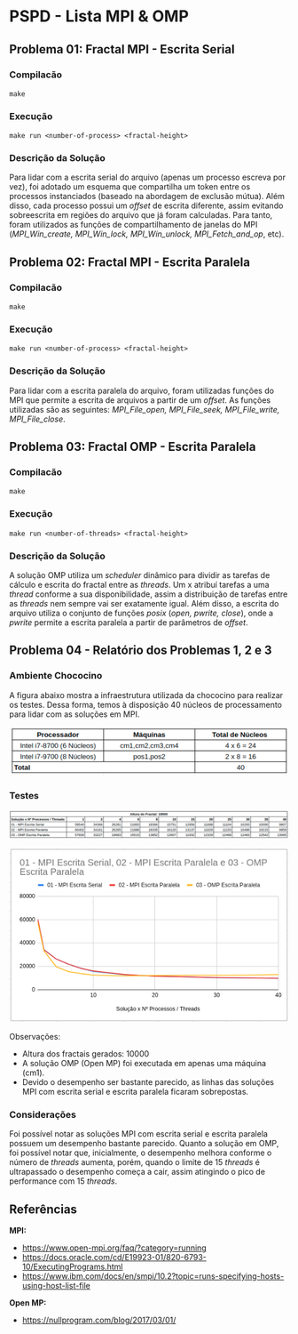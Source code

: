 # PSPD - Lista MPI & OMP

## Problema 01: Fractal MPI - Escrita Serial

### Compilacão

```
make 
```

### Execução
```
make run <number-of-process> <fractal-height>
```

### Descrição da Solução

Para lidar com a escrita serial do arquivo (apenas um processo escreva por vez), foi adotado um esquema que compartilha um token entre os processos instanciados (baseado na abordagem de exclusão mútua). Além disso, cada processo possui um _offset_ de escrita diferente, assim evitando sobreescrita em regiões do arquivo que já foram calculadas. Para tanto, foram utilizados as funções de compartilhamento de janelas do MPI (_MPI_Win_create, MPI_Win_lock, MPI_Win_unlock, MPI_Fetch_and_op_, etc).

## Problema 02: Fractal MPI - Escrita Paralela

### Compilacão

```
make 
```

### Execução
```
make run <number-of-process> <fractal-height>
```

### Descrição da Solução

Para lidar com a escrita paralela do arquivo, foram utilizadas funções do MPI que permite a escrita de arquivos a partir de um _offset_. As funções utilizadas são as seguintes: _MPI_File_open, MPI_File_seek, MPI_File_write, MPI_File_close_.

## Problema 03: Fractal OMP - Escrita Paralela 

### Compilacão

```
make 
```

### Execução
```
make run <number-of-threads> <fractal-height>
```

### Descrição da Solução

A solução OMP utiliza um _scheduler_ dinâmico para dividir as tarefas de cálculo e escrita do fractal entre as _threads_. Um x atribuí tarefas a uma _thread_ conforme a sua disponibilidade, assim a distribuição de tarefas entre as _threads_ nem sempre vai ser exatamente igual. Além disso, a escrita do arquivo utiliza o conjunto de funções _posix_ (_open, pwrite, close_), onde a _pwrite_ permite a escrita paralela a partir de parâmetros de _offset_.

## Problema 04 - Relatório dos Problemas 1, 2 e 3

### Ambiente Chococino

A figura abaixo mostra a infraestrutura utilizada da chococino para realizar os testes. Dessa forma, temos à disposição 40 núcleos de processamento para lidar com as soluções em MPI.

<p align='center'>
    <img src='images/chococino_machines.png'>
</p>

### Testes

<p align='center'>
    <img src='images/tabela.png'>
</p>

<p align='center'>
    <img src='images/grafico.png'>
</p>

Observações:
* Altura dos fractais gerados: 10000
* A solução OMP (Open MP) foi executada em apenas uma máquina (cm1).
* Devido o desempenho ser bastante parecido, as linhas das soluções MPI com escrita serial e escrita paralela ficaram sobrepostas.

### Considerações

Foi possível notar as soluções MPI com escrita serial e escrita paralela possuem um desempenho bastante parecido. Quanto a solução em OMP, foi possível notar que, inicialmente, o desempenho melhora conforme o número de _threads_ aumenta, porém, quando o limite de 15 _threads_ é ultrapassado o desempenho começa a cair, assim atingindo o pico de performance com 15 _threads_.

## Referências

**MPI:**

- https://www.open-mpi.org/faq/?category=running
- https://docs.oracle.com/cd/E19923-01/820-6793-10/ExecutingPrograms.html
- https://www.ibm.com/docs/en/smpi/10.2?topic=runs-specifying-hosts-using-host-list-file

**Open MP:**

- https://nullprogram.com/blog/2017/03/01/